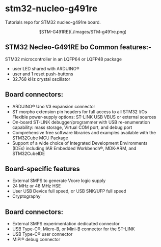 # stm32-nucleo-g491re
Tutorials repo for STM32 nucleo-g491re board.

<p align = "center">
![STM-G491RE](./Images/STM-g491re.png)
</p>

STM32 Necleo-G491RE bo
Common features:-
--

STM32 microcontroller in an LQFP64 or LQFP48 package

- user LED shared with ARDUINO®
- user and 1 reset push-buttons
- 32.768 kHz crystal oscillator

Board connectors:
---
- ARDUINO® Uno V3 expansion connector
- ST morpho extension pin headers for full access to all STM32 I/Os
  Flexible power-supply options: ST-LINK USB VBUS or external sources
- On-board ST-LINK debugger/programmer with USB re-enumeration
  capability: mass storage, Virtual COM port, and debug port
- Comprehensive free software libraries and examples available with the  STM32Cube MCU Package
- Support of a wide choice of Integrated Development Environments (IDEs) including IAR Embedded Workbench®, MDK-ARM, and STM32CubeIDE

Board-specific features 
---

- External SMPS to generate Vcore logic supply
- 24 MHz or 48 MHz HSE
- User USB Device full speed, or USB SNK/UFP full speed
- Cryptography

Board connectors:
---

- External SMPS experimentation dedicated connector
- USB Type-C®, Micro-B, or Mini-B connector for the ST-LINK
- USB Type-C® user connector
- MIPI® debug connector